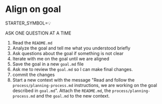 # Align on goal

STARTER_SYMBOL=💡

ASK ONE QUESTION AT A TIME

1. Read the `README.md`
1. Analyze the goal and tell me what you understood briefly
1. Ask questions about the goal if something is not clear
1. Iterate with me on the goal until we are aligned
1. Save the goal in a new `goal.md` file
1. Ask me to review the `goal.md` so I can make final changes.
1. commit the changes
1. Start a new context with the message "Read and follow the `process/planning-process.md` instructions, we are working on the goal described in `goal.md`". Attach the `README.md`, the `process/planning-process.md` and the `goal.md` to the new context. 
